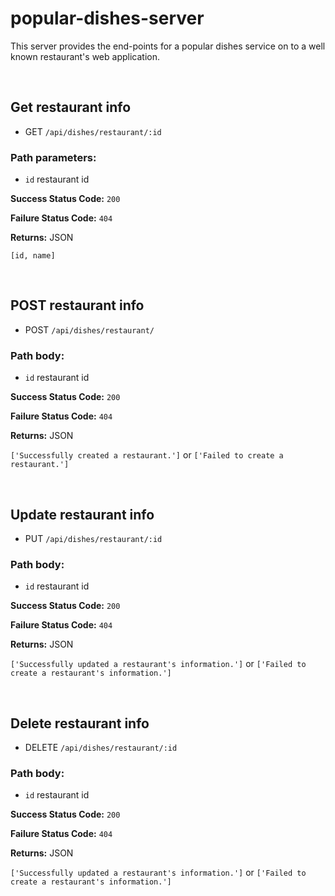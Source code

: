 # popular-dishes-server

This server provides the end-points for a popular dishes service on to a well known restaurant's web application.

&nbsp;
## Get restaurant info

* GET ```/api/dishes/restaurant/:id```

### Path parameters:

* ```id``` restaurant id

**Success Status Code:** `200`

**Failure Status Code:** `404`

**Returns:** JSON

```[id, name]```

&nbsp;
## POST restaurant info

* POST ```/api/dishes/restaurant/```

### Path body:

* ```id``` restaurant id

**Success Status Code:** `200`

**Failure Status Code:** `404`

**Returns:** JSON

```['Successfully created a restaurant.']``` or ```['Failed to create a restaurant.']```

&nbsp;
## Update restaurant info

* PUT ```/api/dishes/restaurant/:id```

### Path body:

* ```id``` restaurant id

**Success Status Code:** `200`

**Failure Status Code:** `404`

**Returns:** JSON

```['Successfully updated a restaurant's information.']``` or ```['Failed to create a restaurant's information.']```

&nbsp;
## Delete restaurant info

* DELETE ```/api/dishes/restaurant/:id```

### Path body:

* ```id``` restaurant id

**Success Status Code:** `200`

**Failure Status Code:** `404`

**Returns:** JSON

```['Successfully updated a restaurant's information.']``` or ```['Failed to create a restaurant's information.']```

